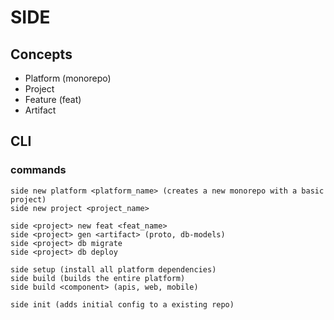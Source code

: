 # SIDE

## Concepts
- Platform (monorepo)
- Project
- Feature (feat)
- Artifact

## CLI

### commands
```
side new platform <platform_name> (creates a new monorepo with a basic project)
side new project <project_name>

side <project> new feat <feat_name>
side <project> gen <artifact> (proto, db-models)
side <project> db migrate
side <project> db deploy

side setup (install all platform dependencies)
side build (builds the entire platform)
side build <component> (apis, web, mobile)

side init (adds initial config to a existing repo)
```
